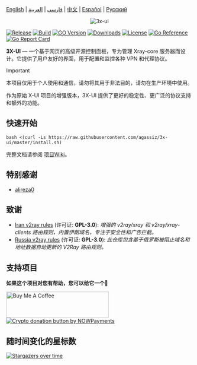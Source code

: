 [English](/README.md) | [فارسی](/README.fa_IR.md) | [العربية](/README.ar_EG.md) |  [中文](/README.zh_CN.md) | [Español](/README.es_ES.md) | [Русский](/README.ru_RU.md)

<p align="center">
  <picture>
    <source media="(prefers-color-scheme: dark)" srcset="./media/3x-ui-dark.png">
    <img alt="3x-ui" src="./media/3x-ui-light.png">
  </picture>
</p>

[![Release](https://img.shields.io/github/v/release/agassiz/3x-ui.svg)](https://github.com/agassiz/3x-ui/releases)
[![Build](https://img.shields.io/github/actions/workflow/status/agassiz/3x-ui/release.yml.svg)](https://github.com/agassiz/3x-ui/actions)
[![GO Version](https://img.shields.io/github/go-mod/go-version/agassiz/3x-ui.svg)](#)
[![Downloads](https://img.shields.io/github/downloads/agassiz/3x-ui/total.svg)](https://github.com/agassiz/3x-ui/releases/latest)
[![License](https://img.shields.io/badge/license-GPL%20V3-blue.svg?longCache=true)](https://www.gnu.org/licenses/gpl-3.0.en.html)
[![Go Reference](https://pkg.go.dev/badge/github.com/agassiz/3x-ui/v2.svg)](https://pkg.go.dev/github.com/agassiz/3x-ui/v2)
[![Go Report Card](https://goreportcard.com/badge/github.com/agassiz/3x-ui/v2)](https://goreportcard.com/report/github.com/agassiz/3x-ui/v2)

**3X-UI** — 一个基于网页的高级开源控制面板，专为管理 Xray-core 服务器而设计。它提供了用户友好的界面，用于配置和监控各种 VPN 和代理协议。

> [!IMPORTANT]
> 本项目仅用于个人使用和通信，请勿将其用于非法目的，请勿在生产环境中使用。

作为原始 X-UI 项目的增强版本，3X-UI 提供了更好的稳定性、更广泛的协议支持和额外的功能。

## 快速开始

```
bash <(curl -Ls https://raw.githubusercontent.com/agassiz/3x-ui/master/install.sh)
```

完整文档请参阅 [项目Wiki](https://github.com/agassiz/3x-ui/wiki)。

## 特别感谢

- [alireza0](https://github.com/alireza0/)

## 致谢

- [Iran v2ray rules](https://github.com/chocolate4u/Iran-v2ray-rules) (许可证: **GPL-3.0**): _增强的 v2ray/xray 和 v2ray/xray-clients 路由规则，内置伊朗域名，专注于安全性和广告拦截。_
- [Russia v2ray rules](https://github.com/runetfreedom/russia-v2ray-rules-dat) (许可证: **GPL-3.0**): _此仓库包含基于俄罗斯被阻止域名和地址数据自动更新的 V2Ray 路由规则。_

## 支持项目

**如果这个项目对您有帮助，您可以给它一个**:star2:

<a href="https://www.buymeacoffee.com/agassiz" target="_blank">
<img src="./media/default-yellow.png" alt="Buy Me A Coffee" style="height: 70px !important;width: 277px !important;" >
</a>

</br>
<a href="https://nowpayments.io/donation/hsanaei" target="_blank" rel="noreferrer noopener">
   <img src="./media/donation-button-black.svg" alt="Crypto donation button by NOWPayments">
</a>

## 随时间变化的星标数

[![Stargazers over time](https://starchart.cc/agassiz/3x-ui.svg?variant=adaptive)](https://starchart.cc/agassiz/3x-ui) 
